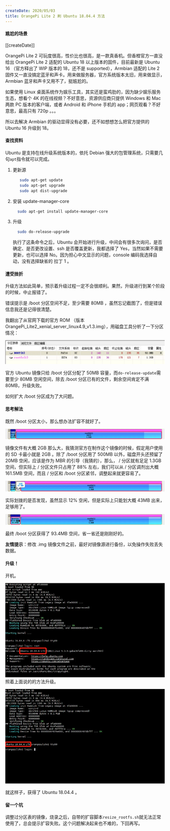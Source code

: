 ```yaml
---
createDate: 2020/05/03
title: OrangePi Lite 2 刷 Ubuntu 18.04.4 方法
---
```


#### 尴尬的场景

[[createDate]]

OrangePi Lite 2 可玩度很高，性价比也很高，是一款真香机。但香橙官方一直没给出 OrangePi Lite 2 适配的 Ubuntu 18 以上版本的固件，目前最新是 Ubuntu 16 （官方释出了 WIP 版本的 18，还不是 supported），Armbian 适配的 Lite 2 固件又一直没搞定蓝牙和声卡。用来做服务器，官方系统版本太旧，用来做显示，Armbian 蓝牙和声卡又用不了，挺尴尬的。

如果使用 Linux 桌面系统作为娱乐工具，其实还是蛮鸡肋的，因为缺少娱乐服务生态，想看个 4K 的在线视频？不好意思，资源供应商只提供 Windows 和 Mac 两款 PC 版本的客户端，或者 Android 和 iPhone 手机的 app；网页观看？不好意思，最高只有 720p 。。。

所以去解决 Armbian 的驱动显得没有必要，还不如想想怎么把官方提供的 Ubuntu 16 升级到 18。

#### 查找资料

Ubuntu 是支持在线升级系统版本的，依托 Debian 强大的包管理系统，只需要几句`apt`指令就可以完成。

1.  更新源

    ```bash
       sudo apt-get update
       sudo apt-get upgrade
       sudo apt dist-upgrade
    ```

2.  安装 update-manager-core

    ```bash
      sudo apt-get install update-manager-core
    ```

3.  升级

    ```bash
      sudo do-release-upgrade
    ```

    执行了这条命令之后，Ubuntu 会开始进行升级，中间会有很多次询问，是否确定、是否更改设置、ssh 是否覆盖更新，我都选择了 Yes，当然如果不需要更新，也可以选择 No。因为担心中文显示的问题，console 编码我选择自动，没有选择缺省的 拉丁 1 。

#### 遭受挫折

升级方法如此简单，预示着升级过程一定不会很顺利。果然，升级进行到某个阶段的时候，中止报错了。

错误提示是 /boot 分区空间不足，至少需要 80MB ，虽然忘记截图了，但是错误信息我还是记得很清楚。

我翻出了从官网下载的官方 ROM （版本 OrangePi_Lite2_xenial_server_linux4.9_v1.3.img），用磁盘工具分析了一下分区情况：

![官方ROM分区情况](./官方ROM分区情况.png)

官方 Ubuntu 镜像只给 /boot 分区分配了 50MB 容量，而`do-release-update`需要至少 80MB 空闲空间，除去 /boot 分区已有的文件，剩余空间肯定不满 80MB，升级失败。

如何扩大 /boot 分区成为了大问题。

#### 思考解法

既然 /boot 分区太小，那么想办法扩容不就好了。

![默认分区方案](./默认分区方案.png)

镜像文件有大概 2GB 那么大，我猜测官方在制作这个镜像的时候，假定用户使用的 SD 卡最小就是 2GB 。除了 /boot 分区用了 500MB 以外，磁盘开头还预留了 20MB 空闲，应该是作为 MBR 的引导（我猜的），那么， / 分区就有足足 1.3GB 空间，但实际上 / 分区文件只占用了 88% 左右，我们可以从 / 分区调剂出大概 161.5MB 空间，而且 / 分区和 /boot 分区紧邻，调整起来就更容易了。

![划出空闲空间](./划出空闲空间.png)

实际划拨的是否发现，虽然显示 12% 空闲，但是实际上只能划大概 43MB 出来，足够用了。

![调整 /boot 分区大小](./调整boot分区大小.png)

最终 /boot 分区获得了 93.4MB 空间，省一省还是刚刚好的。

**友情提示**：修改 .img 镜像文件之前，最好对镜像源进行备份，以免操作失败丢失数据。

#### 升级！

开机。

![开机](./开机.png)
照着上面说的的方法升级。

![升级](./升级.png)

就这样子，获得了 Ubuntu 18.04.4 。

#### 留一个坑

调整过分区表的镜像，烧录之后，自带的扩容脚本`resize_rootfs.sh`就无法正常使用了，总会提示扩容失败。这个问题解决起来也不难的，下回再写。
